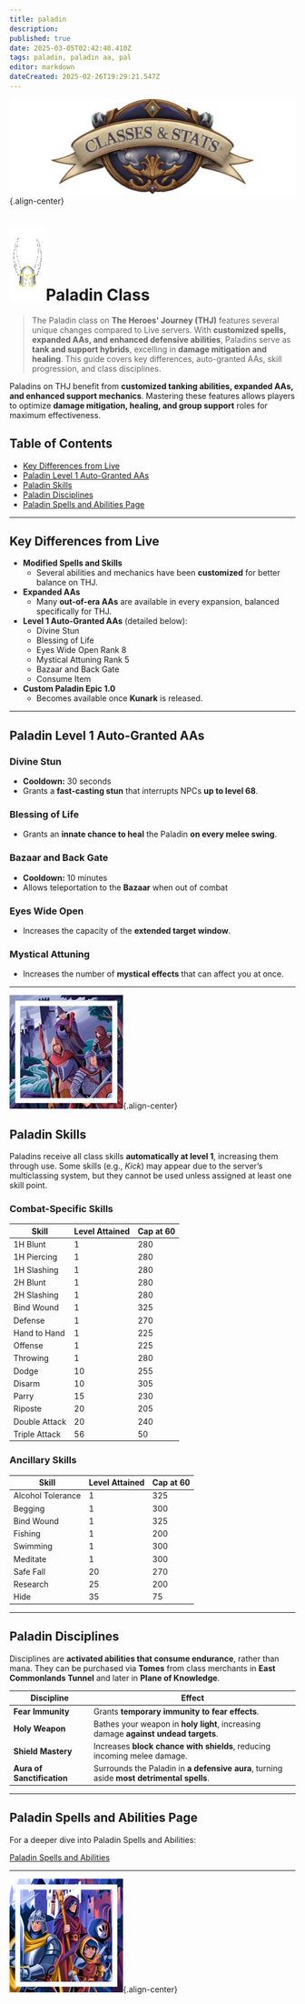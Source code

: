 ```yaml
---
title: paladin
description: 
published: true
date: 2025-03-05T02:42:48.410Z
tags: paladin, paladin aa, pal
editor: markdown
dateCreated: 2025-02-26T19:29:21.547Z
---
```


![statsandclasses.webp](/classes-and-abilities/statsandclasses.webp){.align-center}

# ![Paladin](/paladin.gif)Paladin Class 

> The Paladin class on **The Heroes' Journey (THJ)** features several unique changes compared to Live servers. With **customized spells, expanded AAs, and enhanced defensive abilities**, Paladins serve as **tank and support hybrids**, excelling in **damage mitigation and healing**. This guide covers key differences, auto-granted AAs, skill progression, and class disciplines.

Paladins on THJ benefit from **customized tanking abilities, expanded AAs, and enhanced support mechanics**. Mastering these features allows players to optimize **damage mitigation, healing, and group support** roles for maximum effectiveness.

## Table of Contents

- [Key Differences from Live](#key-differences-from-live)
- [Paladin Level 1 Auto-Granted AAs](#paladin-level-1-auto-granted-aas)
- [Paladin Skills](#paladin-skills)
- [Paladin Disciplines](#paladin-disciplines)
- [Paladin Spells and Abilities Page](#paladin-spells-and-abilities-page)

---

## Key Differences from Live

- **Modified Spells and Skills**  
  - Several abilities and mechanics have been **customized** for better balance on THJ.
- **Expanded AAs**  
  - Many **out-of-era AAs** are available in every expansion, balanced specifically for THJ.
- **Level 1 Auto-Granted AAs** (detailed below):
  - Divine Stun  
  - Blessing of Life  
  - Eyes Wide Open Rank 8  
  - Mystical Attuning Rank 5  
  - Bazaar and Back Gate  
  - Consume Item
- **Custom Paladin Epic 1.0**  
  - Becomes available once **Kunark** is released.

---

## Paladin Level 1 Auto-Granted AAs

### Divine Stun

- **Cooldown:** 30 seconds  
- Grants a **fast-casting stun** that interrupts NPCs **up to level 68**.

### Blessing of Life

- Grants an **innate chance to heal** the Paladin **on every melee swing**.

### Bazaar and Back Gate

- **Cooldown:** 10 minutes  
- Allows teleportation to the **Bazaar** when out of combat

### Eyes Wide Open

- Increases the capacity of the **extended target window**.

### Mystical Attuning

- Increases the number of **mystical effects** that can affect you at once.

---

![pagebreak6.webp](/pagebreak6.webp){.align-center}

## Paladin Skills

Paladins receive all class skills **automatically at level 1**, increasing them through use. Some skills (e.g., *Kick*) may appear due to the server’s multiclassing system, but they cannot be used unless assigned at least one skill point.

### Combat-Specific Skills

| Skill        | Level Attained | Cap at 60 |
|--------------|----------------|-----------|
| 1H Blunt     | 1              | 280       |
| 1H Piercing  | 1              | 280       |
| 1H Slashing  | 1              | 280       |
| 2H Blunt     | 1              | 280       |
| 2H Slashing  | 1              | 280       |
| Bind Wound   | 1              | 325       |
| Defense      | 1              | 270       |
| Hand to Hand | 1              | 225       |
| Offense      | 1              | 225       |
| Throwing     | 1              | 280       |
| Dodge        | 10             | 255       |
| Disarm       | 10             | 305       |
| Parry        | 15             | 230       |
| Riposte      | 20             | 205       |
| Double Attack| 20             | 240       |
| Triple Attack| 56             | 50        |

### Ancillary Skills

| Skill            | Level Attained | Cap at 60 |
|------------------|----------------|-----------|
| Alcohol Tolerance| 1              | 325       |
| Begging          | 1              | 300       |
| Bind Wound       | 1              | 325       |
| Fishing          | 1              | 200       |
| Swimming         | 1              | 300       |
| Meditate         | 1              | 300       |
| Safe Fall        | 20             | 270       |
| Research         | 25             | 200       |
| Hide             | 35             | 75        |

---

## Paladin Disciplines

Disciplines are **activated abilities that consume endurance**, rather than mana. They can be purchased via **Tomes** from class merchants in **East Commonlands Tunnel** and later in **Plane of Knowledge**.

| Discipline             | Effect                                                                             |
|------------------------|-------------------------------------------------------------------------------------|
| **Fear Immunity**      | Grants **temporary immunity to fear effects**.                                      |
| **Holy Weapon**        | Bathes your weapon in **holy light**, increasing damage **against undead targets**. |
| **Shield Mastery**     | Increases **block chance with shields**, reducing incoming melee damage.            |
| **Aura of Sanctification** | Surrounds the Paladin in **a defensive aura**, turning aside **most detrimental spells**. |

---



## Paladin Spells and Abilities Page

For a deeper dive into Paladin Spells and Abilities:

[Paladin Spells and Abilities](/classes-and-abilities/spells-and-abilities/pal)

---

![pagebreak5.webp](/pagebreak5.webp){.align-center}
